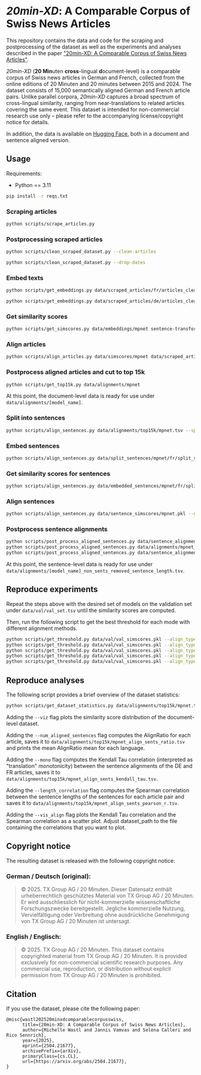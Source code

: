 # _20min-XD_: A Comparable Corpus of Swiss News Articles

This repository contains the data and code for the scraping and postprocessing of the dataset as well as the experiments and analyses described in the paper ["20min-XD: A Comparable Corpus of Swiss News Articles"](https://arxiv.org/abs/2504.21677v1).

_20min-XD_ (**20 Min**uten **cross**-lingual **d**ocument-level) is a comparable corpus of Swiss news articles in German and French, collected from the online editions of 20 Minuten and 20 minutes between 2015 and 2024. The dataset consists of 15,000 semantically aligned German and French article pairs. Unlike parallel corpora, _20min-XD_ captures a broad spectrum of cross-lingual similarity, ranging from near-translations to related articles covering the same event. This dataset is intended for non-commercial research use only – please refer to the accompanying license/copyright notice for details.

In addition, the data is available on [Hugging Face](https://huggingface.co/datasets/ZurichNLP/20min-XD), both in a document and sentence aligned version.

## Usage

Requirements:

* Python == 3.11

```bash
pip install -r reqs.txt
```

### Scraping articles

```bash
python scripts/scrape_articles.py
```

### Postprocessing scraped articles

```bash
python scripts/clean_scraped_dataset.py --clean-articles
```

```bash
python scripts/clean_scraped_dataset.py --drop-dates
```

### Embed texts

```bash
python scripts/get_embeddings.py data/scraped_articles/fr/articles_cleaned_dates.tsv sentence-transformers/paraphrase-multilingual-mpnet-base-v2
```

```bash
python scripts/get_embeddings.py data/scraped_articles/de/articles_cleaned_dates.tsv sentence-transformers/paraphrase-multilingual-mpnet-base-v2
```

### Get similarity scores

```bash
python scripts/get_simscores.py data/embeddings/mpnet sentence-transformers/paraphrase-multilingual-mpnet-base-v2
```

### Align articles

```bash
python scripts/align_articles.py data/simscores/mpnet data/scraped_articles --align_type best
```

### Postprocess aligned articles and cut to top 15k

```bash
python scripts/get_top15k.py data/alignments/mpnet
```

At this point, the document-level data is ready for use under `data/alignments/[model_name]`.

### Split into sentences

```bash
python scripts/align_sentences.py data/alignments/top15k/mpnet.tsv --split_sentences
```

### Embed sentences

```bash
python scripts/align_sentences.py data/split_sentences/mpnet/fr/split_sentences.tsv --embed_sentences
```

### Get similarity scores for sentences

```bash
python scripts/align_sentences.py data/embedded_sentences/mpnet/fr/split_sentences.tsv --get_simscores
```

### Align sentences

```bash
python scripts/align_sentences.py data/sentence_simscores/mpnet.pkl --get_sentence_alignments
```

### Postprocess sentence alignments

```bash
python scripts/post_process_aligned_sentences.py data/sentence_alignments/mpnet.tsv --get_highest_match && \
python scripts/post_process_aligned_sentences.py data/alignments/mpnet_highest_match.tsv --remove_non_sents && \
python scripts/post_process_aligned_sentences.py data/sentence_alignments/mpnet_highest_match_non_sents_removed.tsv --get_sentence_length
```

At this point, the sentence-level data is ready for use under `data/alignments/[model_name]_non_sents_removed_sentence_length.tsv`.


## Reproduce experiments

Repeat the steps above with the desired set of models on the validation set under `data/val/val_set.tsv` until the similarity scores are computed.

Then, run the following script to get the best threshold for each mode with different alignment methods.

```bash
python scripts/get_threshold.py data/val/val_simscores.pkl --align_type best; 
python scripts/get_threshold.py data/val/val_simscores.pkl --align_type best_fr; 
python scripts/get_threshold.py data/val/val_simscores.pkl --align_type best_de;
python scripts/get_threshold.py data/val/val_simscores.pkl --align_type best_both;
python scripts/get_threshold.py data/val/val_simscores.pkl --align_type above_threshold
```


## Reproduce analyses

The following script provides a brief overview of the dataset statistics:
```bash
python scripts/get_dataset_statistics.py data/alignments/top15k/mpnet.tsv
```

Adding the `--viz` flag plots the similarity score distribution of the document-level dataset.

Adding the `--num_aligned_sentences` flag computes the AlignRatio for each article, saves it to `data/alignments/top15k/mpnet_align_sents_ratio.tsv` and prints the mean AlignRatio mean for each language.

Adding the `--mono` flag computes the Kendall Tau correlation (interpreted as "translation" monotonicity) between the sentence alignments of the DE and FR articles, saves it to `data/alignments/top15k/mpnet_align_sents_kendall_tau.tsv`.

Adding the `--length_correlation` flag computes the Spearman correlation between the sentence lengths of the sentences for each article pair and saves it to `data/alignments/top15k/mpnet_align_sents_pearson_r.tsv`.

Adding the `--vis_align` flag plots the Kendall Tau correlation and the Spearman correlation as a scatter plot. Adjust dataset_path to the file containing the correlations that you want to plot.


## Copyright notice

The resulting dataset is released with the following copyright notice:

### German / Deutsch (original):

> © 2025. TX Group AG / 20 Minuten.
> Dieser Datensatz enthält urheberrechtlich geschütztes Material von TX Group AG / 20 Minuten. Er wird ausschliesslich für nicht-kommerzielle wissenschaftliche Forschungszwecke bereitgestellt. Jegliche kommerzielle Nutzung, Vervielfältigung oder Verbreitung ohne ausdrückliche Genehmigung von TX Group AG / 20 Minuten ist untersagt.


### English / Englisch:

> © 2025. TX Group AG / 20 Minuten.
> This dataset contains copyrighted material from TX Group AG / 20 Minuten. It is provided exclusively for non-commercial scientific research purposes. Any commercial use, reproduction, or distribution without explicit permission from TX Group AG / 20 Minuten is prohibited.


## Citation

If you use the dataset, please cite the following paper:

```
@misc{wastl202520minxdcomparablecorpusswiss,
      title={20min-XD: A Comparable Corpus of Swiss News Articles}, 
      author={Michelle Wastl and Jannis Vamvas and Selena Calleri and Rico Sennrich},
      year={2025},
      eprint={2504.21677},
      archivePrefix={arXiv},
      primaryClass={cs.CL},
      url={https://arxiv.org/abs/2504.21677}, 
}
```




